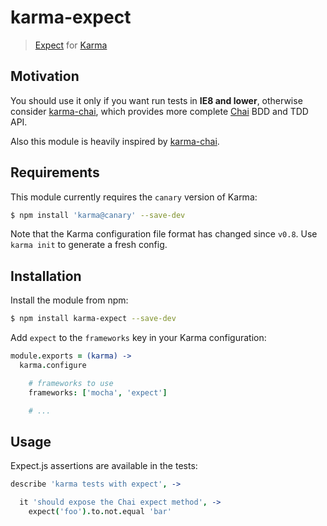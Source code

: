 karma-expect
============

> [Expect](https://github.com/LearnBoost/expect.js/) for [Karma](http://karma-runner.github.io)

Motivation
----------

You should use it only if you want run tests in **IE8 and lower**, otherwise consider [karma-chai](https://github.com/xdissent/karma-chai/), which provides more complete [Chai](http://chaijs.com/) BDD and TDD API.

Also this module is heavily inspired by [karma-chai](https://github.com/xdissent/karma-chai/).

Requirements
------------

This module currently requires the `canary` version of Karma:

```sh
$ npm install 'karma@canary' --save-dev
```

Note that the Karma configuration file format has changed since `v0.8`. Use 
`karma init` to generate a fresh config.


Installation
------------

Install the module from npm:

```sh
$ npm install karma-expect --save-dev
```

Add `expect` to the `frameworks` key in your Karma configuration:

```coffee
module.exports = (karma) ->
  karma.configure

    # frameworks to use
    frameworks: ['mocha', 'expect']

    # ...
```


Usage
-----

Expect.js assertions are available in the tests:

```coffee
describe 'karma tests with expect', ->

  it 'should expose the Chai expect method', ->
    expect('foo').to.not.equal 'bar'
```